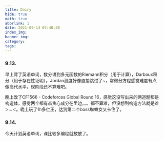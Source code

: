 ```yaml
---
title: Dairy
hide: true
math: true
abbrlink: 1
date: 2021-09-14 07:40:39
index_img:
banner_img:
category:
tags:
---
```


### 9.13.

早上背了英语单词，数分讲到多元函数的Riemann积分（用于计算），Darboux积分（用于存在性证明），Jordan测度好像直接跳过了~，常微分方程感觉难度有点像高代水平，现阶段还不算难吧。

晚上改了CF1566 - Codeforces Global Round 16，感觉这没写出来的两道题都是构造体，感觉两个都有点贪心成分在里边。。。都不算难，但没想到构造方法就是难`＞︿＜`。晚上玩了1h多仁王，达到第二个boss蜘蛛女又卡住了。

### 9.14.

今天计划英语单词，课比较多编程就放放了。
